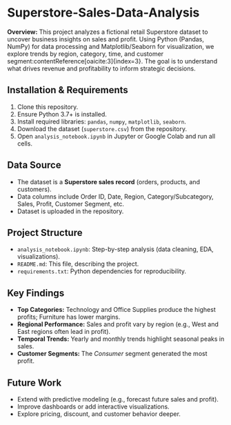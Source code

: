 # Superstore-Sales-Data-Analysis
**Overview:** This project analyzes a fictional retail Superstore dataset to uncover business insights on sales and profit. Using Python (Pandas, NumPy) for data processing and Matplotlib/Seaborn for visualization, we explore trends by region, category, time, and customer segment:contentReference[oaicite:3]{index=3}. The goal is to understand what drives revenue and profitability to inform strategic decisions.

## Installation & Requirements
1. Clone this repository.
2. Ensure Python 3.7+ is installed.  
3. Install required libraries: `pandas`, `numpy`, `matplotlib`, `seaborn`.  
4. Download the dataset (`superstore.csv`) from the repository.  
5. Open `analysis_notebook.ipynb` in Jupyter or Google Colab and run all cells.

## Data Source  
- The dataset is a **Superstore sales record** (orders, products, and customers).  
- Data columns include Order ID, Date, Region, Category/Subcategory, Sales, Profit, Customer Segment, etc.  
- Dataset is uploaded in the repository.

## Project Structure  
- `analysis_notebook.ipynb`: Step-by-step analysis (data cleaning, EDA, visualizations).  
- `README.md`: This file, describing the project.    
- `requirements.txt`: Python dependencies for reproducibility.

## Key Findings  
- **Top Categories:** Technology and Office Supplies produce the highest profits; Furniture has lower margins.  
- **Regional Performance:** Sales and profit vary by region (e.g., West and East regions often lead in profit).  
- **Temporal Trends:** Yearly and monthly trends highlight seasonal peaks in sales.  
- **Customer Segments:** The *Consumer* segment generated the most profit.  


## Future Work  
- Extend with predictive modeling (e.g., forecast future sales and profit).  
- Improve dashboards or add interactive visualizations.  
- Explore pricing, discount, and customer behavior deeper.  

